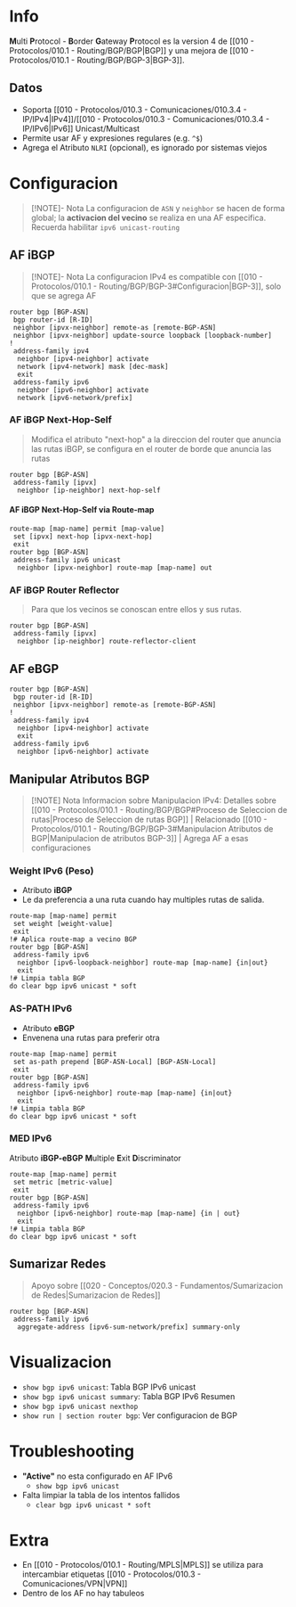 # Info
**M**ulti **P**rotocol - **B**order **G**ateway **P**rotocol es la version 4 de [[010 - Protocolos/010.1 - Routing/BGP/BGP|BGP]] y una mejora de [[010 - Protocolos/010.1 - Routing/BGP/BGP-3|BGP-3]].

## Datos
- Soporta [[010 - Protocolos/010.3 - Comunicaciones/010.3.4 - IP/IPv4|IPv4]]/[[010 - Protocolos/010.3 - Comunicaciones/010.3.4 - IP/IPv6|IPv6]] Unicast/Multicast
- Permite usar AF y expresiones regulares (e.g. `^$`)
- Agrega el Atributo `NLRI` (opcional), es ignorado por sistemas viejos

# Configuracion
> [!NOTE]- Nota
> La configuracion de `ASN` y `neighbor` se hacen de forma global; la **activacion del vecino** se realiza en una AF especifica.
> Recuerda habilitar `ipv6 unicast-routing`
## AF iBGP
> [!NOTE]- Nota
> La configuracion IPv4 es compatible con [[010 - Protocolos/010.1 - Routing/BGP/BGP-3#Configuracion|BGP-3]], solo que se agrega AF
```
router bgp [BGP-ASN]
 bgp router-id [R-ID]
 neighbor [ipvx-neighbor] remote-as [remote-BGP-ASN]
 neighbor [ipvx-neighbor] update-source loopback [loopback-number]
!
 address-family ipv4
  neighbor [ipv4-neighbor] activate
  network [ipv4-network] mask [dec-mask]
  exit
 address-family ipv6
  neighbor [ipv6-neighbor] activate
  network [ipv6-network/prefix]
```

### AF iBGP Next-Hop-Self
> Modifica el atributo "next-hop" a la direccion del router que anuncia las rutas iBGP, se configura en el router de borde que anuncia las rutas
```
router bgp [BGP-ASN]
 address-family [ipvx]
  neighbor [ip-neighbor] next-hop-self
```
#### AF iBGP Next-Hop-Self via Route-map
```
route-map [map-name] permit [map-value]
 set [ipvx] next-hop [ipvx-next-hop]
 exit
router bgp [BGP-ASN]
 address-family ipv6 unicast
  neighbor [ipvx-neighbor] route-map [map-name] out
```
### AF iBGP Router Reflector
> Para que los vecinos se conoscan entre ellos y sus rutas.
```
router bgp [BGP-ASN]
 address-family [ipvx]
  neighbor [ip-neighbor] route-reflector-client
```
## AF eBGP
```
router bgp [BGP-ASN]
 bgp router-id [R-ID]
 neighbor [ipvx-neighbor] remote-as [remote-BGP-ASN]
!
 address-family ipv4
  neighbor [ipv4-neighbor] activate
  exit
 address-family ipv6
  neighbor [ipv6-neighbor] activate
```

## Manipular Atributos BGP
> [!NOTE] Nota
> Informacion sobre Manipulacion IPv4: Detalles sobre [[010 - Protocolos/010.1 - Routing/BGP/BGP#Proceso de Seleccion de rutas|Proceso de Seleccion de rutas BGP]] | Relacionado [[010 - Protocolos/010.1 - Routing/BGP/BGP-3#Manipulacion Atributos de BGP|Manipulacion de atributos BGP-3]] | Agrega AF a esas configuraciones
### Weight IPv6 (Peso)
- Atributo **iBGP**
- Le da preferencia a una ruta cuando hay multiples rutas de salida.
```
route-map [map-name] permit
 set weight [weight-value]
 exit
!# Aplica route-map a vecino BGP
router bgp [BGP-ASN]
 address-family ipv6
  neighbor [ipv6-loopback-neighbor] route-map [map-name] {in|out}
  exit
!# Limpia tabla BGP
do clear bgp ipv6 unicast * soft
```
### AS-PATH IPv6
- Atributo **eBGP**
- Envenena una rutas para preferir otra
```
route-map [map-name] permit
 set as-path prepend [BGP-ASN-Local] [BGP-ASN-Local]
 exit
router bgp [BGP-ASN]
 address-family ipv6
  neighbor [ipv6-neighbor] route-map [map-name] {in|out}
  exit
!# Limpia tabla BGP
do clear bgp ipv6 unicast * soft
```
### MED IPv6
Atributo **iBGP-eBGP**
**M**ultiple **E**xit **D**iscriminator
```
route-map [map-name] permit
 set metric [metric-value]
 exit
router bgp [BGP-ASN]
 address-family ipv6
  neighbor [ipv6-neighbor] route-map [map-name] {in | out}
  exit
!# Limpia tabla BGP
do clear bgp ipv6 unicast * soft
```

## Sumarizar Redes
> Apoyo sobre [[020 - Conceptos/020.3 - Fundamentos/Sumarizacion de Redes|Sumarizacion de Redes]]
```
router bgp [BGP-ASN]
 address-family ipv6
  aggregate-address [ipv6-sum-network/prefix] summary-only
```

# Visualizacion
- `show bgp ipv6 unicast`: Tabla BGP IPv6 unicast
- `show bgp ipv6 unicast summary`: Tabla BGP IPv6 Resumen
- `show bgp ipv6 unicast nexthop`
- `show run | section router bgp`: Ver configuracion de BGP

# Troubleshooting
- **"Active"** no esta configurado en AF IPv6
	- `show bgp ipv6 unicast`
- Falta limpiar la tabla de los intentos fallidos
	- `clear bgp ipv6 unicast * soft`

# Extra
- En [[010 - Protocolos/010.1 - Routing/MPLS|MPLS]] se utiliza para intercambiar etiquetas [[010 - Protocolos/010.3 - Comunicaciones/VPN|VPN]] 
- Dentro de los AF no hay tabuleos

